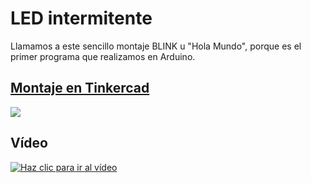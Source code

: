 # LED intermitente

Llamamos a este sencillo montaje BLINK u "Hola Mundo", porque es el primer programa que realizamos en Arduino.

## [Montaje en Tinkercad](https://www.tinkercad.com/things/58pb1LnwuDn-1-blink-bloques)

![](imágenes/Blink.png)

## Vídeo


[![Haz clic para ir al vídeo](http://img.youtube.com/vi/2RPqv3ILTJM/0.jpg)](http://www.youtube.com/watch?v=2RPqv3ILTJM "Blink con LED")
